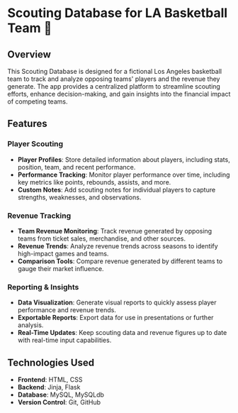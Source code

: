 # Scouting Database for LA Basketball Team 🏀

## Overview
This Scouting Database is designed for a fictional Los Angeles basketball team to track and analyze opposing teams' players and the revenue they generate. The app provides a centralized platform to streamline scouting efforts, enhance decision-making, and gain insights into the financial impact of competing teams.

## Features

### Player Scouting
- **Player Profiles**: Store detailed information about players, including stats, position, team, and recent performance.
- **Performance Tracking**: Monitor player performance over time, including key metrics like points, rebounds, assists, and more.
- **Custom Notes**: Add scouting notes for individual players to capture strengths, weaknesses, and observations.

### Revenue Tracking
- **Team Revenue Monitoring**: Track revenue generated by opposing teams from ticket sales, merchandise, and other sources.
- **Revenue Trends**: Analyze revenue trends across seasons to identify high-impact games and teams.
- **Comparison Tools**: Compare revenue generated by different teams to gauge their market influence.

### Reporting & Insights
- **Data Visualization**: Generate visual reports to quickly assess player performance and revenue trends.
- **Exportable Reports**: Export data for use in presentations or further analysis.
- **Real-Time Updates**: Keep scouting data and revenue figures up to date with real-time input capabilities.

## Technologies Used
- **Frontend**: HTML, CSS
- **Backend**: Jinja, Flask
- **Database**: MySQL, MySQLdb
- **Version Control**: Git, GitHub
